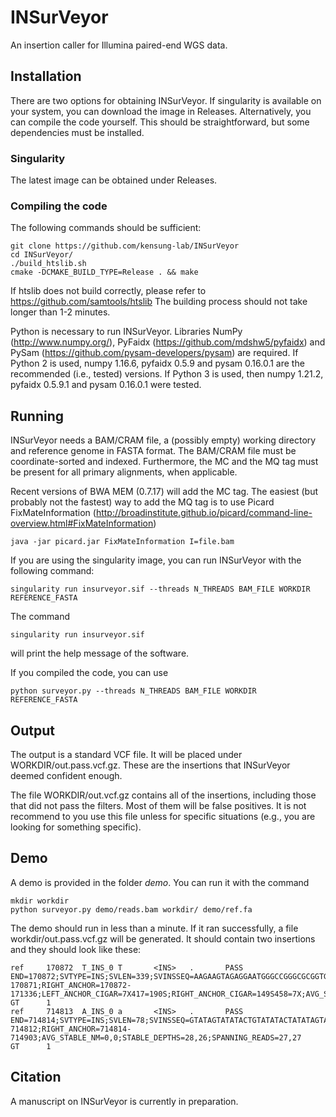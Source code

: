 # INSurVeyor
An insertion caller for Illumina paired-end WGS data.

## Installation

There are two options for obtaining INSurVeyor. If singularity is available on your system, you can download the image in Releases. Alternatively, you can compile the code yourself. This should be 
straightforward, but some dependencies must be installed.

### Singularity

The latest image can be obtained under Releases.

### Compiling the code

The following commands should be sufficient:

```
git clone https://github.com/kensung-lab/INSurVeyor
cd INSurVeyor/
./build_htslib.sh
cmake -DCMAKE_BUILD_TYPE=Release . && make
```

If htslib does not build correctly, please refer to https://github.com/samtools/htslib
The building process should not take longer than 1-2 minutes.

Python is necessary to run INSurVeyor. Libraries NumPy (http://www.numpy.org/), PyFaidx (https://github.com/mdshw5/pyfaidx) and PySam (https://github.com/pysam-developers/pysam) are required. If 
Python 2 is used, numpy 1.16.6, pyfaidx 0.5.9 and pysam 0.16.0.1 are the recommended (i.e., tested) versions. If Python 3 is used, then numpy 1.21.2, pyfaidx 0.5.9.1 and pysam 0.16.0.1 were 
tested.

## Running

INSurVeyor needs a BAM/CRAM file, a (possibly empty) working directory and reference genome in FASTA format.
The BAM/CRAM file must be coordinate-sorted and indexed. Furthermore, the MC and the MQ tag must be present for all primary alignments, when applicable.

Recent versions of BWA MEM (0.7.17) will add the MC tag. The easiest (but probably not the fastest) way to add the MQ tag is to use Picard FixMateInformation 
(http://broadinstitute.github.io/picard/command-line-overview.html#FixMateInformation) 
```
java -jar picard.jar FixMateInformation I=file.bam
```

If you are using the singularity image, you can run INSurVeyor with the following command:
```
singularity run insurveyor.sif --threads N_THREADS BAM_FILE WORKDIR REFERENCE_FASTA
```

The command
```
singularity run insurveyor.sif
```
will print the help message of the software.

If you compiled the code, you can use 
```
python surveyor.py --threads N_THREADS BAM_FILE WORKDIR REFERENCE_FASTA
```

## Output

The output is a standard VCF file. It will be placed under WORKDIR/out.pass.vcf.gz. These are the insertions that INSurVeyor deemed confident enough. 

The file WORKDIR/out.vcf.gz contains all of the insertions, including those that did not pass the filters. Most of them will be false positives. It is not recommend to you use this file unless 
for specific situations (e.g., you are looking for something specific).

## Demo

A demo is provided in the folder *demo*. You can run it with the command
```
mkdir workdir
python surveyor.py demo/reads.bam workdir/ demo/ref.fa
```
The demo should run in less than a minute. If it ran successfully, a file workdir/out.pass.vcf.gz will be generated. It should contain two insertions and they should look like these:
```
ref     170872  T_INS_0 T       <INS>   .       PASS    END=170872;SVTYPE=INS;SVLEN=339;SVINSSEQ=AAGAAGTAGAGGAATGGGCCGGGCGCGGTGGCTCACGCCTGTAATCCCAGCACTTTGGGAGGCCGAGGCGGGTGGATCATGAGGTCAGGAGATCGAGACCATCCTGGCTAACAAGGTGAAACCCCGTCTCTACTAAAAATACAAAAAATTAGCCGGGCGCGGTGGCGGGCGCCTGTAGTCCCAGCTACTCGGGAGGCTGAGGCAGGAGAATGGCGTGAACCCGGGAAGCGGAGCTTGCAGTGAGCCGAGATTGCGCCACTGCAGTCCGCAGTCCGGCCTGGGCGACAGAGCGAGACTCCGTCTCAAAAAAAAAAAAAAAAAAAAAAAAAAAAAAAAAAA;SPLIT_READS=10,16;DISCORDANT=30,50;ALGORITHM=transurveyor;LEFT_ANCHOR=170448-170871;RIGHT_ANCHOR=170872-171336;LEFT_ANCHOR_CIGAR=7X417=190S;RIGHT_ANCHOR_CIGAR=149S458=7X;AVG_STABLE_NM=0,0;STABLE_DEPTHS=28,35;SPANNING_READS=0,0;MHLEN=0;SCORES=1,1    GT      1
ref     714813  A_INS_0 a       <INS>   .       PASS    END=714814;SVTYPE=INS;SVLEN=78;SVINSSEQ=GTATAGTATATACTGTATATACTATATAGTATAGTATATACTGTATATACTATATAGTATAGTATATACTGTATATAC;SPLIT_READS=22,16;DISCORDANT=20,25;ALGORITHM=assembly;LEFT_ANCHOR=714722-714812;RIGHT_ANCHOR=714814-714903;AVG_STABLE_NM=0,0;STABLE_DEPTHS=28,26;SPANNING_READS=27,27      GT      1
```

## Citation

A manuscript on INSurVeyor is currently in preparation.

